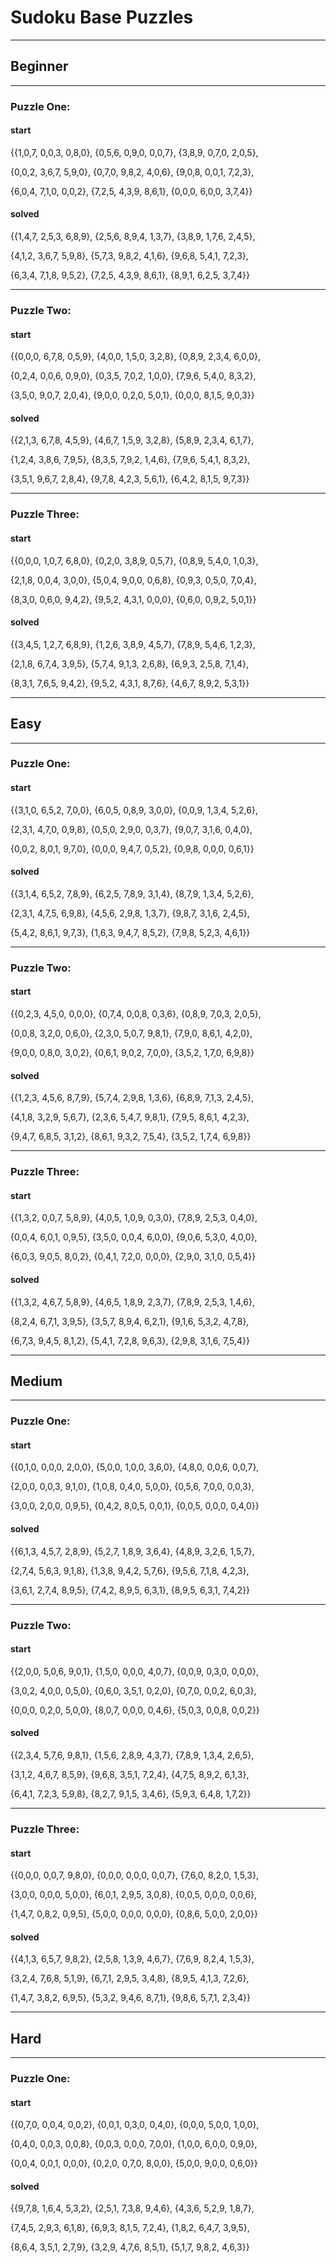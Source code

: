# Sudoku Base Puzzles

----

## Beginner

----

### Puzzle One:

#### start
{{1,0,7, 0,0,3, 0,8,0},
 {0,5,6, 0,9,0, 0,0,7},
 {3,8,9, 0,7,0, 2,0,5},
 
 {0,0,2, 3,6,7, 5,9,0},
 {0,7,0, 9,8,2, 4,0,6},
 {9,0,8, 0,0,1, 7,2,3},

 {6,0,4, 7,1,0, 0,0,2},
 {7,2,5, 4,3,9, 8,6,1},
 {0,0,0, 6,0,0, 3,7,4}}

#### solved
{{1,4,7, 2,5,3, 6,8,9},
 {2,5,6, 8,9,4, 1,3,7},
 {3,8,9, 1,7,6, 2,4,5},

 {4,1,2, 3,6,7, 5,9,8},
 {5,7,3, 9,8,2, 4,1,6},
 {9,6,8, 5,4,1, 7,2,3},

 {6,3,4, 7,1,8, 9,5,2},
 {7,2,5, 4,3,9, 8,6,1},
 {8,9,1, 6,2,5, 3,7,4}}

----

### Puzzle Two:

#### start
{{0,0,0, 6,7,8, 0,5,9},
 {4,0,0, 1,5,0, 3,2,8},
 {0,8,9, 2,3,4, 6,0,0},

 {0,2,4, 0,0,6, 0,9,0},
 {0,3,5, 7,0,2, 1,0,0},
 {7,9,6, 5,4,0, 8,3,2},

 {3,5,0, 9,0,7, 2,0,4},
 {9,0,0, 0,2,0, 5,0,1},
 {0,0,0, 8,1,5, 9,0,3}}

#### solved
{{2,1,3, 6,7,8, 4,5,9},
 {4,6,7, 1,5,9, 3,2,8},
 {5,8,9, 2,3,4, 6,1,7},

 {1,2,4, 3,8,6, 7,9,5},
 {8,3,5, 7,9,2, 1,4,6},
 {7,9,6, 5,4,1, 8,3,2},

 {3,5,1, 9,6,7, 2,8,4},
 {9,7,8, 4,2,3, 5,6,1},
 {6,4,2, 8,1,5, 9,7,3}}

 ----
 
 ### Puzzle Three:
 
 #### start
 {{0,0,0, 1,0,7, 6,8,0},
  {0,2,0, 3,8,9, 0,5,7},
  {0,8,9, 5,4,0, 1,0,3},

  {2,1,8, 0,0,4, 3,0,0},
  {5,0,4, 9,0,0, 0,6,8},
  {0,9,3, 0,5,0, 7,0,4},

  {8,3,0, 0,6,0, 9,4,2},
  {9,5,2, 4,3,1, 0,0,0},
  {0,6,0, 0,9,2, 5,0,1}}

#### solved
 {{3,4,5, 1,2,7, 6,8,9},
  {1,2,6, 3,8,9, 4,5,7},
  {7,8,9, 5,4,6, 1,2,3},

  {2,1,8, 6,7,4, 3,9,5},
  {5,7,4, 9,1,3, 2,6,8},
  {6,9,3, 2,5,8, 7,1,4},

  {8,3,1, 7,6,5, 9,4,2},
  {9,5,2, 4,3,1, 8,7,6},
  {4,6,7, 8,9,2, 5,3,1}}

----

## Easy

----

### Puzzle One:

#### start
{{3,1,0, 6,5,2, 7,0,0},
 {6,0,5, 0,8,9, 3,0,0},
 {0,0,9, 1,3,4, 5,2,6},

 {2,3,1, 4,7,0, 0,9,8},
 {0,5,0, 2,9,0, 0,3,7},
 {9,0,7, 3,1,6, 0,4,0},

 {0,0,2, 8,0,1, 9,7,0},
 {0,0,0, 9,4,7, 0,5,2},
 {0,9,8, 0,0,0, 0,6,1}}

#### solved
{{3,1,4, 6,5,2, 7,8,9},
 {6,2,5, 7,8,9, 3,1,4},
 {8,7,9, 1,3,4, 5,2,6},

 {2,3,1, 4,7,5, 6,9,8},
 {4,5,6, 2,9,8, 1,3,7},
 {9,8,7, 3,1,6, 2,4,5},

 {5,4,2, 8,6,1, 9,7,3},
 {1,6,3, 9,4,7, 8,5,2},
 {7,9,8, 5,2,3, 4,6,1}}

----

### Puzzle Two:

#### start
{{0,2,3, 4,5,0, 0,0,0},
 {0,7,4, 0,0,8, 0,3,6},
 {0,8,9, 7,0,3, 2,0,5},

 {0,0,8, 3,2,0, 0,6,0},
 {2,3,0, 5,0,7, 9,8,1},
 {7,9,0, 8,6,1, 4,2,0},

 {9,0,0, 0,8,0, 3,0,2},
 {0,6,1, 9,0,2, 7,0,0},
 {3,5,2, 1,7,0, 6,9,8}}

#### solved
{{1,2,3, 4,5,6, 8,7,9},
 {5,7,4, 2,9,8, 1,3,6},
 {6,8,9, 7,1,3, 2,4,5},

 {4,1,8, 3,2,9, 5,6,7},
 {2,3,6, 5,4,7, 9,8,1},
 {7,9,5, 8,6,1, 4,2,3},

 {9,4,7, 6,8,5, 3,1,2},
 {8,6,1, 9,3,2, 7,5,4},
 {3,5,2, 1,7,4, 6,9,8}}

----

### Puzzle Three:

#### start
{{1,3,2, 0,0,7, 5,8,9},
 {4,0,5, 1,0,9, 0,3,0},
 {7,8,9, 2,5,3, 0,4,0},

 {0,0,4, 6,0,1, 0,9,5},
 {3,5,0, 0,0,4, 6,0,0},
 {9,0,6, 5,3,0, 4,0,0},

 {6,0,3, 9,0,5, 8,0,2},
 {0,4,1, 7,2,0, 0,0,0},
 {2,9,0, 3,1,0, 0,5,4}}

#### solved

{{1,3,2, 4,6,7, 5,8,9},
 {4,6,5, 1,8,9, 2,3,7},
 {7,8,9, 2,5,3, 1,4,6},

 {8,2,4, 6,7,1, 3,9,5},
 {3,5,7, 8,9,4, 6,2,1},
 {9,1,6, 5,3,2, 4,7,8},

 {6,7,3, 9,4,5, 8,1,2},
 {5,4,1, 7,2,8, 9,6,3},
 {2,9,8, 3,1,6, 7,5,4}}

----

## Medium

----

### Puzzle One:

#### start
{{0,1,0, 0,0,0, 2,0,0},
 {5,0,0, 1,0,0, 3,6,0},
 {4,8,0, 0,0,6, 0,0,7},

 {2,0,0, 0,0,3, 9,1,0},
 {1,0,8, 0,4,0, 5,0,0},
 {0,5,6, 7,0,0, 0,0,3},

 {3,0,0, 2,0,0, 0,9,5},
 {0,4,2, 8,0,5, 0,0,1},
 {0,0,5, 0,0,0, 0,4,0}}

#### solved
{{6,1,3, 4,5,7, 2,8,9},
 {5,2,7, 1,8,9, 3,6,4},
 {4,8,9, 3,2,6, 1,5,7},

 {2,7,4, 5,6,3, 9,1,8},
 {1,3,8, 9,4,2, 5,7,6},
 {9,5,6, 7,1,8, 4,2,3},

 {3,6,1, 2,7,4, 8,9,5},
 {7,4,2, 8,9,5, 6,3,1},
 {8,9,5, 6,3,1, 7,4,2}}

----

### Puzzle Two:

#### start
{{2,0,0, 5,0,6, 9,0,1},
 {1,5,0, 0,0,0, 4,0,7},
 {0,0,9, 0,3,0, 0,0,0},

 {3,0,2, 4,0,0, 0,5,0},
 {0,6,0, 3,5,1, 0,2,0},
 {0,7,0, 0,0,2, 6,0,3},

 {0,0,0, 0,2,0, 5,0,0},
 {8,0,7, 0,0,0, 0,4,6},
 {5,0,3, 0,0,8, 0,0,2}}

#### solved
{{2,3,4, 5,7,6, 9,8,1},
 {1,5,6, 2,8,9, 4,3,7},
 {7,8,9, 1,3,4, 2,6,5},

 {3,1,2, 4,6,7, 8,5,9},
 {9,6,8, 3,5,1, 7,2,4},
 {4,7,5, 8,9,2, 6,1,3},

 {6,4,1, 7,2,3, 5,9,8},
 {8,2,7, 9,1,5, 3,4,6},
 {5,9,3, 6,4,8, 1,7,2}}

----

### Puzzle Three:

#### start
{{0,0,0, 0,0,7, 9,8,0},
 {0,0,0, 0,0,0, 0,0,7},
 {7,6,0, 8,2,0, 1,5,3},

 {3,0,0, 0,0,0, 5,0,0},
 {6,0,1, 2,9,5, 3,0,8},
 {0,0,5, 0,0,0, 0,0,6},

 {1,4,7, 0,8,2, 0,9,5},
 {5,0,0, 0,0,0, 0,0,0},
 {0,8,6, 5,0,0, 2,0,0}}

#### solved
{{4,1,3, 6,5,7, 9,8,2},
 {2,5,8, 1,3,9, 4,6,7},
 {7,6,9, 8,2,4, 1,5,3},

 {3,2,4, 7,6,8, 5,1,9},
 {6,7,1, 2,9,5, 3,4,8},
 {8,9,5, 4,1,3, 7,2,6},

 {1,4,7, 3,8,2, 6,9,5},
 {5,3,2, 9,4,6, 8,7,1},
 {9,8,6, 5,7,1, 2,3,4}}

----

## Hard

----

### Puzzle One:

#### start
{{0,7,0, 0,0,4, 0,0,2},
 {0,0,1, 0,3,0, 0,4,0},
 {0,0,0, 5,0,0, 1,0,0},

 {0,4,0, 0,0,3, 0,0,8},
 {0,0,3, 0,0,0, 7,0,0},
 {1,0,0, 6,0,0, 0,9,0},

 {0,0,4, 0,0,1, 0,0,0},
 {0,2,0, 0,7,0, 8,0,0},
 {5,0,0, 9,0,0, 0,6,0}}

#### solved
{{9,7,8, 1,6,4, 5,3,2},
 {2,5,1, 7,3,8, 9,4,6},
 {4,3,6, 5,2,9, 1,8,7},

 {7,4,5, 2,9,3, 6,1,8},
 {6,9,3, 8,1,5, 7,2,4},
 {1,8,2, 6,4,7, 3,9,5},

 {8,6,4, 3,5,1, 2,7,9},
 {3,2,9, 4,7,6, 8,5,1},
 {5,1,7, 9,8,2, 4,6,3}}
